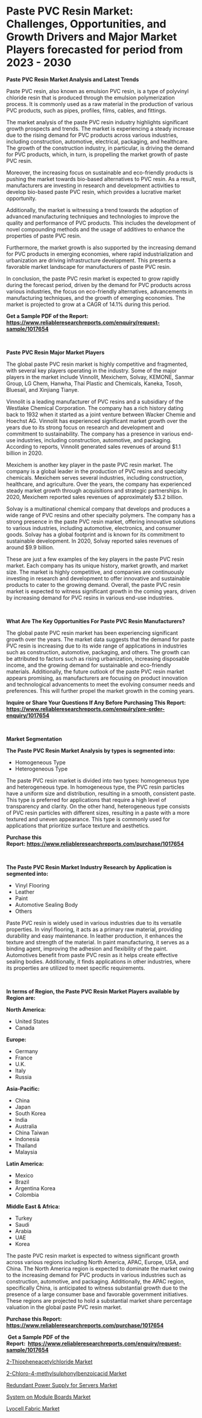 <p><h1>Paste PVC Resin Market: Challenges, Opportunities, and Growth Drivers and Major Market Players forecasted for period from 2023 - 2030</h1></p><p><strong>Paste PVC Resin Market Analysis and Latest Trends</strong></p>
<p><p>Paste PVC resin, also known as emulsion PVC resin, is a type of polyvinyl chloride resin that is produced through the emulsion polymerization process. It is commonly used as a raw material in the production of various PVC products, such as pipes, profiles, films, cables, and fittings.</p><p>The market analysis of the paste PVC resin industry highlights significant growth prospects and trends. The market is experiencing a steady increase due to the rising demand for PVC products across various industries, including construction, automotive, electrical, packaging, and healthcare. The growth of the construction industry, in particular, is driving the demand for PVC products, which, in turn, is propelling the market growth of paste PVC resin.</p><p>Moreover, the increasing focus on sustainable and eco-friendly products is pushing the market towards bio-based alternatives to PVC resin. As a result, manufacturers are investing in research and development activities to develop bio-based paste PVC resin, which provides a lucrative market opportunity.</p><p>Additionally, the market is witnessing a trend towards the adoption of advanced manufacturing techniques and technologies to improve the quality and performance of PVC products. This includes the development of novel compounding methods and the usage of additives to enhance the properties of paste PVC resin.</p><p>Furthermore, the market growth is also supported by the increasing demand for PVC products in emerging economies, where rapid industrialization and urbanization are driving infrastructure development. This presents a favorable market landscape for manufacturers of paste PVC resin.</p><p>In conclusion, the paste PVC resin market is expected to grow rapidly during the forecast period, driven by the demand for PVC products across various industries, the focus on eco-friendly alternatives, advancements in manufacturing techniques, and the growth of emerging economies. The market is projected to grow at a CAGR of 14.1% during this period.</p></p>
<p><strong>Get a Sample PDF of the Report:&nbsp; <a href="https://www.reliableresearchreports.com/enquiry/request-sample/1017654">https://www.reliableresearchreports.com/enquiry/request-sample/1017654</a></strong></p>
<p>&nbsp;</p>
<p><strong>Paste PVC Resin Major Market Players</strong></p>
<p><p>The global paste PVC resin market is highly competitive and fragmented, with several key players operating in the industry. Some of the major players in the market include Vinnolit, Mexichem, Solvay, KEMONE, Sanmar Group, LG Chem, Hanwha, Thai Plastic and Chemicals, Kaneka, Tosoh, Bluesail, and Xinjiang Tianye.</p><p>Vinnolit is a leading manufacturer of PVC resins and a subsidiary of the Westlake Chemical Corporation. The company has a rich history dating back to 1932 when it started as a joint venture between Wacker Chemie and Hoechst AG. Vinnolit has experienced significant market growth over the years due to its strong focus on research and development and commitment to sustainability. The company has a presence in various end-use industries, including construction, automotive, and packaging. According to reports, Vinnolit generated sales revenues of around $1.1 billion in 2020.</p><p>Mexichem is another key player in the paste PVC resin market. The company is a global leader in the production of PVC resins and specialty chemicals. Mexichem serves several industries, including construction, healthcare, and agriculture. Over the years, the company has experienced steady market growth through acquisitions and strategic partnerships. In 2020, Mexichem reported sales revenues of approximately $3.2 billion.</p><p>Solvay is a multinational chemical company that develops and produces a wide range of PVC resins and other specialty polymers. The company has a strong presence in the paste PVC resin market, offering innovative solutions to various industries, including automotive, electronics, and consumer goods. Solvay has a global footprint and is known for its commitment to sustainable development. In 2020, Solvay reported sales revenues of around $9.9 billion.</p><p>These are just a few examples of the key players in the paste PVC resin market. Each company has its unique history, market growth, and market size. The market is highly competitive, and companies are continuously investing in research and development to offer innovative and sustainable products to cater to the growing demand. Overall, the paste PVC resin market is expected to witness significant growth in the coming years, driven by increasing demand for PVC resins in various end-use industries.</p></p>
<p>&nbsp;</p>
<p><strong>What Are The Key Opportunities For Paste PVC Resin Manufacturers?</strong></p>
<p><p>The global paste PVC resin market has been experiencing significant growth over the years. The market data suggests that the demand for paste PVC resin is increasing due to its wide range of applications in industries such as construction, automotive, packaging, and others. The growth can be attributed to factors such as rising urbanization, increasing disposable income, and the growing demand for sustainable and eco-friendly materials. Additionally, the future outlook of the paste PVC resin market appears promising, as manufacturers are focusing on product innovation and technological advancements to meet the evolving consumer needs and preferences. This will further propel the market growth in the coming years.</p></p>
<p><strong>Inquire or Share Your Questions If Any Before Purchasing This Report: <a href="https://www.reliableresearchreports.com/enquiry/pre-order-enquiry/1017654">https://www.reliableresearchreports.com/enquiry/pre-order-enquiry/1017654</a></strong></p>
<p>&nbsp;</p>
<p><strong>Market Segmentation</strong></p>
<p><strong>The Paste PVC Resin Market Analysis by types is segmented into:</strong></p>
<p><ul><li>Homogeneous Type</li><li>Heterogeneous Type</li></ul></p>
<p><p>The paste PVC resin market is divided into two types: homogeneous type and heterogeneous type. In homogeneous type, the PVC resin particles have a uniform size and distribution, resulting in a smooth, consistent paste. This type is preferred for applications that require a high level of transparency and clarity. On the other hand, heterogeneous type consists of PVC resin particles with different sizes, resulting in a paste with a more textured and uneven appearance. This type is commonly used for applications that prioritize surface texture and aesthetics.</p></p>
<p><strong>Purchase this Report:&nbsp;<a href="https://www.reliableresearchreports.com/purchase/1017654">https://www.reliableresearchreports.com/purchase/1017654</a></strong></p>
<p>&nbsp;</p>
<p><strong>The Paste PVC Resin Market Industry Research by Application is segmented into:</strong></p>
<p><ul><li>Vinyl Flooring</li><li>Leather</li><li>Paint</li><li>Automotive Sealing Body</li><li>Others</li></ul></p>
<p><p>Paste PVC resin is widely used in various industries due to its versatile properties. In vinyl flooring, it acts as a primary raw material, providing durability and easy maintenance. In leather production, it enhances the texture and strength of the material. In paint manufacturing, it serves as a binding agent, improving the adhesion and flexibility of the paint. Automotives benefit from paste PVC resin as it helps create effective sealing bodies. Additionally, it finds applications in other industries, where its properties are utilized to meet specific requirements.</p></p>
<p>&nbsp;</p>
<p><strong>In terms of Region, the Paste PVC Resin Market Players available by Region are:</strong></p>
<p>
    <p> <strong> North America: </strong>
        <ul>
            <li>United States</li>
            <li>Canada</li>
        </ul>
        </p> 
    <p> <strong> Europe: </strong>
        <ul>
            <li>Germany</li>
            <li>France</li>
            <li>U.K.</li>
            <li>Italy</li>
            <li>Russia</li>
        </ul>
        </p> 
    <p> <strong> Asia-Pacific: </strong>
        <ul>
            <li>China</li>
            <li>Japan</li>
            <li>South Korea</li>
            <li>India</li>
            <li>Australia</li>
            <li>China Taiwan</li>
            <li>Indonesia</li>
            <li>Thailand</li>
            <li>Malaysia</li>
        </ul>
        </p> 
    <p> <strong> Latin America: </strong>
        <ul>
            <li>Mexico</li>
            <li>Brazil</li>
            <li>Argentina Korea</li>
            <li>Colombia</li>
        </ul>
        </p> 
    <p> <strong> Middle East & Africa: </strong>
        <ul>
            <li>Turkey</li>
            <li>Saudi</li>
            <li>Arabia</li>
            <li>UAE</li>
            <li>Korea</li>
        </ul>
    </p>
    </p>
<p><p>The paste PVC resin market is expected to witness significant growth across various regions including North America, APAC, Europe, USA, and China. The North America region is expected to dominate the market owing to the increasing demand for PVC products in various industries such as construction, automotive, and packaging. Additionally, the APAC region, specifically China, is anticipated to witness substantial growth due to the presence of a large consumer base and favorable government initiatives. These regions are projected to hold a substantial market share percentage valuation in the global paste PVC resin market.</p></p>
<p><strong>Purchase this Report: <a href="https://www.reliableresearchreports.com/purchase/1017654">https://www.reliableresearchreports.com/purchase/1017654</a></strong></p>
<p>&nbsp;<strong>Get a Sample PDF of the Report:&nbsp;&nbsp;<a href="https://www.reliableresearchreports.com/enquiry/request-sample/1017654">https://www.reliableresearchreports.com/enquiry/request-sample/1017654</a></strong></p>
<p><strong></strong></p>
<p><p><a href="https://www.linkedin.com/pulse/2-thiopheneacetylchloride-market-size-growth-forecast-from-ye8ac/">2-Thiopheneacetylchloride Market</a></p><p><a href="https://www.linkedin.com/pulse/2-chloro-4-methylsulphonylbenzoicacid-market-size-growth-wzcec/">2-Chloro-4-methylsulphonylbenzoicacid Market</a></p><p><a href="https://medium.com/@sk99912151/redundant-power-supply-for-servers-market-insight-market-trends-growth-forecasted-from-2023-to-25848d7d71a7">Redundant Power Supply for Servers Market</a></p><p><a href="https://medium.com/@sainreportprime/system-on-module-boards-nbsp-market-focuses-on-market-share-size-and-projected-forecast-till-2030-87a019ade223">System on Module Boards Market</a></p><p><a href="https://github.com/rexevange/Market-Research-Report-List-1/blob/main/lyocell-fabric-market.md">Lyocell Fabric Market</a></p></p>